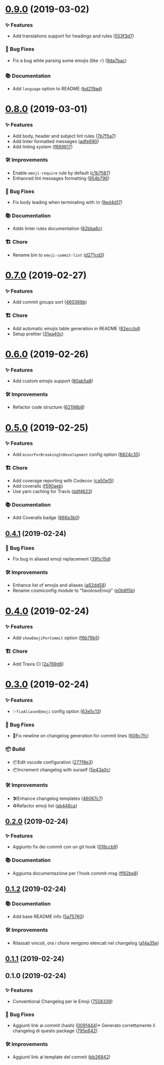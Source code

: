 # [0.9.0](https://github.com/favoloso/conventional-changelog-emoji/compare/v0.8.0...v0.9.0) (2019-03-02)

### ✨ Features

- Add translations support for headings and rules ([553f3d7](https://github.com/favoloso/conventional-changelog-emoji/commit/553f3d7))

### 🐛 Bug Fixes

- Fix a bug while parsing some emojis (like ⚡️) ([9da7bac](https://github.com/favoloso/conventional-changelog-emoji/commit/9da7bac))

### 📚 Documentation

- Add `language` option to README ([bd219ad](https://github.com/favoloso/conventional-changelog-emoji/commit/bd219ad))

# [0.8.0](https://github.com/favoloso/conventional-changelog-emoji/compare/v0.7.0...v0.8.0) (2019-03-01)

### ✨ Features

- Add body, header and subject lint rules ([7b7f5a7](https://github.com/favoloso/conventional-changelog-emoji/commit/7b7f5a7))
- Add linter formatted messages ([adfe690](https://github.com/favoloso/conventional-changelog-emoji/commit/adfe690))
- Add linting system ([f669617](https://github.com/favoloso/conventional-changelog-emoji/commit/f669617))

### 🛠 Improvements

- Enable `emoji-require` rule by default ([c1b7587](https://github.com/favoloso/conventional-changelog-emoji/commit/c1b7587))
- Enhanced lint messages formatting ([954b796](https://github.com/favoloso/conventional-changelog-emoji/commit/954b796))

### 🐛 Bug Fixes

- Fix body leading when terminating with \n ([9ed4d17](https://github.com/favoloso/conventional-changelog-emoji/commit/9ed4d17))

### 📚 Documentation

- Adds linter rules documentation ([82bba6c](https://github.com/favoloso/conventional-changelog-emoji/commit/82bba6c))

### 🏗 Chore

- Rename bin to `emoji-commit-lint` ([d271cd3](https://github.com/favoloso/conventional-changelog-emoji/commit/d271cd3))

# [0.7.0](https://github.com/favoloso/conventional-changelog-emoji/compare/v0.6.0...v0.7.0) (2019-02-27)

### ✨ Features

- Add commit groups sort ([460369b](https://github.com/favoloso/conventional-changelog-emoji/commit/460369b))

### 🏗 Chore

- Add automatic emojis table generation in README ([82eccbd](https://github.com/favoloso/conventional-changelog-emoji/commit/82eccbd))
- Setup prettier ([31ea40c](https://github.com/favoloso/conventional-changelog-emoji/commit/31ea40c))

# [0.6.0](https://github.com/favoloso/conventional-changelog-emoji/compare/v0.5.0...v0.6.0) (2019-02-26)

### ✨ Features

- Add custom emojis support ([80ab5a8](https://github.com/favoloso/conventional-changelog-emoji/commit/80ab5a8))

### 🛠 Improvements

- Refactor code structure ([62198b8](https://github.com/favoloso/conventional-changelog-emoji/commit/62198b8))

# [0.5.0](https://github.com/favoloso/conventional-changelog-emoji/compare/v0.4.1...v0.5.0) (2019-02-25)

### ✨ Features

- Add `minorForBreakingInDevelopment` config option ([8824c35](https://github.com/favoloso/conventional-changelog-emoji/commit/8824c35))

### 🏗 Chore

- Add coverage reporting with Codecov ([ca50e15](https://github.com/favoloso/conventional-changelog-emoji/commit/ca50e15))
- Add coveralls ([f590aeb](https://github.com/favoloso/conventional-changelog-emoji/commit/f590aeb))
- Use yarn caching for Travis ([ddf4623](https://github.com/favoloso/conventional-changelog-emoji/commit/ddf4623))

### 📚 Documentation

- Add Coveralls badge ([866a3b0](https://github.com/favoloso/conventional-changelog-emoji/commit/866a3b0))

## [0.4.1](https://github.com/favoloso/conventional-changelog-emoji/compare/v0.4.0...v0.4.1) (2019-02-24)

### 🐛 Bug Fixes

- Fix bug in aliased emoji replacement ([395c15d](https://github.com/favoloso/conventional-changelog-emoji/commit/395c15d))

### 🛠 Improvements

- Enhance list of emojis and aliases ([a62dd58](https://github.com/favoloso/conventional-changelog-emoji/commit/a62dd58))
- Rename cosmiconfig module to "favolosoEmoji" ([e0b8f5b](https://github.com/favoloso/conventional-changelog-emoji/commit/e0b8f5b))

# [0.4.0](https://github.com/favoloso/conventional-changelog-emoji/compare/v0.3.0...v0.4.0) (2019-02-24)

### ✨ Features

- Add `showEmojiPerCommit` option ([f6b79b5](https://github.com/favoloso/conventional-changelog-emoji/commit/f6b79b5))

### 🏗 Chore

- Add Travis CI ([2a769d8](https://github.com/favoloso/conventional-changelog-emoji/commit/2a769d8))

# [0.3.0](https://github.com/favoloso/conventional-changelog-emoji/compare/v0.2.0...v0.3.0) (2019-02-24)

### ✨ Features

- ✨`fixAliasedEmoji` config option ([63e5c13](https://github.com/favoloso/conventional-changelog-emoji/commit/63e5c13))

### 🐛 Bug Fixes

- 🐛Fix newline on changelog generation for commit lines ([608c7fc](https://github.com/favoloso/conventional-changelog-emoji/commit/608c7fc))

### 📦 Build

- 📦Edit vscode configuration ([277f8e3](https://github.com/favoloso/conventional-changelog-emoji/commit/277f8e3))
- 📦Increment changelog with ourself ([5e43a0c](https://github.com/favoloso/conventional-changelog-emoji/commit/5e43a0c))

### 🛠 Improvements

- 🛠Enhance changelog templates ([46067c7](https://github.com/favoloso/conventional-changelog-emoji/commit/46067c7))
- ♻️Refactor emoji list ([ab448ca](https://github.com/favoloso/conventional-changelog-emoji/commit/ab448ca))

## [0.2.0](https://github.com/favoloso/conventional-changelog-emoji/compare/v0.1.2...v0.2.0) (2019-02-24)

### ✨ Features

- Aggiunto fix dei commit con un git hook ([018ccb9](https://github.com/favoloso/conventional-changelog-emoji/commit/018ccb9))

### 📚 Documentation

- Aggiunta documentazione per l'hook commit-msg ([ff82be8](https://github.com/favoloso/conventional-changelog-emoji/commit/ff82be8))

## [0.1.2](https://github.com/favoloso/conventional-changelog-emoji/compare/v0.1.1...v0.1.2) (2019-02-24)

### 📚 Documentation

- Add base README info ([5a75760](https://github.com/favoloso/conventional-changelog-emoji/commit/5a75760))

### 🛠 Improvements

- Rilassati vincoli, ora i chore vengono elencati nel changelog ([a14a35e](https://github.com/favoloso/conventional-changelog-emoji/commit/a14a35e))

## [0.1.1](https://github.com/favoloso/conventional-changelog-emoji/compare/v0.1.0...v0.1.1) (2019-02-24)

## 0.1.0 (2019-02-24)

### ✨ Features

- Conventional Changelog per le Emoji ([7558339](https://github.com/favoloso/conventional-changelog-emoji/commit/7558339))

### 🐛 Bug Fixes

- Aggiunti link ai commit (hash) ([0091444](https://github.com/favoloso/conventional-changelog-emoji/commit/0091444))\* Generato correttamente il changelog di questo package ([795e642](https://github.com/favoloso/conventional-changelog-emoji/commit/795e642))

### 🛠 Improvements

- Aggiunti link al template del commit ([bb26842](https://github.com/favoloso/conventional-changelog-emoji/commit/bb26842))

